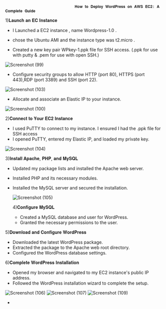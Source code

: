 
                                   𝐇𝐨𝐰 𝐭𝐨 𝐃𝐞𝐩𝐥𝐨𝐲 𝐖𝐨𝐫𝐝𝐏𝐫𝐞𝐬𝐬 𝐨𝐧 𝐀𝐖𝐒 𝐄𝐂𝟐: 𝐀 𝐂𝐨𝐦𝐩𝐥𝐞𝐭𝐞 𝐆𝐮𝐢𝐝𝐞

                                   
1)𝐋𝐚𝐮𝐧𝐜𝐡 𝐚𝐧 𝐄𝐂 𝐈𝐧𝐬𝐭𝐚𝐧𝐜𝐞
   
   * I Launched a EC2 instance , name Wordpress-1.0 .
   
   * chose the Ubuntu AMI and the instance type was t2.micro .
   
   * Created a new key pair WPkey-1.ppk file for SSH access. 
     (.ppk for use with putty & .pem for use with open SSH.)
   
  ![Screenshot (99)](https://github.com/user-attachments/assets/dacae25b-5992-4b01-805b-b0f7e8a207a0)





   * Configure security groups to allow HTTP (port 80), HTTPS (port 443),RDP (port 3389) and SSH (port 22).

  ![Screenshot (103)](https://github.com/user-attachments/assets/26b3564b-d963-4bca-bf13-15c8d2a68d9e)



  

   * Allocate and associate an Elastic IP to your instance.
   
![Screenshot (100)](https://github.com/user-attachments/assets/141b5b23-7e56-497a-87c8-fabbd1363b9c)


2)𝐂𝐨𝐧𝐧𝐞𝐜𝐭 𝐭𝐨 𝐘𝐨𝐮𝐫 𝐄𝐂𝟐 𝐈𝐧𝐬𝐭𝐚𝐧𝐜𝐞

 * I used PuTTY to connect to my instance. I ensured I had the .ppk file for SSH access
 * I opened PuTTY, entered my Elastic IP, and loaded my private key.

![Screenshot (104)](https://github.com/user-attachments/assets/7914bcdf-fbda-4672-863b-f6f195951dcf)

3)𝐈𝐧𝐬𝐭𝐚𝐥𝐥 𝐀𝐩𝐚𝐜𝐡𝐞, 𝐏𝐇𝐏, 𝐚𝐧𝐝 𝐌𝐲𝐒𝐐𝐋

* Updated my package lists and installed the Apache web server.
* Installed PHP and its necessary modules.
* Installed the MySQL server and secured the installation.

  ![Screenshot (105)](https://github.com/user-attachments/assets/c4cb1b28-09a9-47e1-a0e9-ce87507b9da1)

  4)𝐂𝐨𝐧𝐟𝐢𝐠𝐮𝐫𝐞 𝐌𝐲𝐒𝐐𝐋

  * Created a MySQL database and user for WordPress.
  * Granted the necessary permissions to the user.

 5)𝐃𝐨𝐰𝐧𝐥𝐨𝐚𝐝 𝐚𝐧𝐝 𝐂𝐨𝐧𝐟𝐢𝐠𝐮𝐫𝐞 𝐖𝐨𝐫𝐝𝐏𝐫𝐞𝐬𝐬

 * Downloaded the latest WordPress package.
 * Extracted the package to the Apache web root directory.
 * Configured the WordPress database settings.


 6)𝐂𝐨𝐦𝐩𝐥𝐞𝐭𝐞 𝐖𝐨𝐫𝐝𝐏𝐫𝐞𝐬𝐬 𝐈𝐧𝐬𝐭𝐚𝐥𝐥𝐚𝐭𝐢𝐨𝐧

  * Opened my browser and navigated to my EC2 instance's public IP address.
  * Followed the WordPress installation wizard to complete the setup.

  ![Screenshot (106)](https://github.com/user-attachments/assets/98e8a73e-67dd-419b-829f-943422aad046)
  ![Screenshot (107)](https://github.com/user-attachments/assets/c775735b-7493-4b4d-b2b7-996e9ab6b544)
  ![Screenshot (109)](https://github.com/user-attachments/assets/f4ae8153-a7ff-464d-af61-d240bbdd9b07)


 * 
